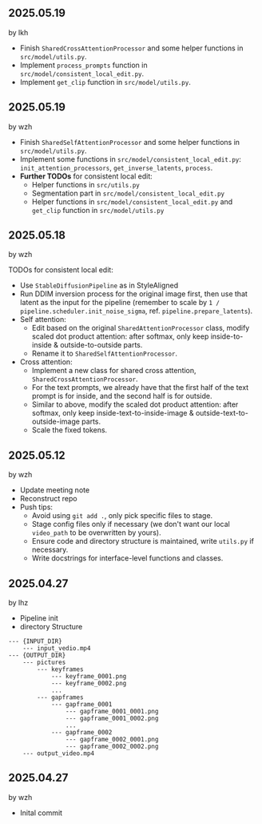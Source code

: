 ## 2025.05.19

by lkh

- Finish `SharedCrossAttentionProcessor` and some helper functions in `src/model/utils.py`.
- Implement `process_prompts` function in `src/model/consistent_local_edit.py`.
- Implement `get_clip` function in `src/model/utils.py`.

## 2025.05.19

by wzh

-   Finish `SharedSelfAttentionProcessor` and some helper functions in `src/model/utils.py`.
-   Implement some functions in `src/model/consistent_local_edit.py`: `init_attention_processors`, `get_inverse_latents`, `process`.
-   **Further TODOs** for consistent local edit:
    -   Helper functions in `src/utils.py`
    -   Segmentation part in `src/model/consistent_local_edit.py`
    -   Helper functions in `src/model/consistent_local_edit.py` and `get_clip` function in `src/model/utils.py`

## 2025.05.18

by wzh

TODOs for consistent local edit:

-   Use `StableDiffusionPipeline` as in StyleAligned
-   Run DDIM inversion process for the original image first, then use that latent as the input for the pipeline (remember to scale by `1 / pipeline.scheduler.init_noise_sigma`, ref. `pipeline.prepare_latents`).
-   Self attention:
    -   Edit based on the original `SharedAttentionProcessor` class, modify scaled dot product attention: after softmax, only keep inside-to-inside \& outside-to-outside parts.
    -   Rename it to `SharedSelfAttentionProcessor`.
-   Cross attention:
    -   Implement a new class for shared cross attention, `SharedCrossAttentionProcessor`.
    -   For the text prompts, we already have that the first half of the text prompt is for inside, and the second half is for outside.
    -   Similar to above, modify the scaled dot product attention: after softmax, only keep inside-text-to-inside-image \& outside-text-to-outside-image parts.
    -   Scale the fixed tokens.

## 2025.05.12

by wzh

-   Update meeting note
-   Reconstruct repo
-   Push tips:
    -   Avoid using `git add .`, only pick specific files to stage.
    -   Stage config files only if necessary (we don't want our local `video_path` to be overwritten by yours).
    -   Ensure code and directory structure is maintained, write `utils.py` if necessary.
    -   Write docstrings for interface-level functions and classes.

## 2025.04.27

by lhz

-   Pipeline init
-   directory Structure

```
--- {INPUT_DIR}
    --- input_vedio.mp4
--- {OUTPUT_DIR}
    --- pictures
        --- keyframes
            --- keyframe_0001.png
            --- keyframe_0002.png
            ...
        --- gapframes
            --- gapframe_0001
                --- gapframe_0001_0001.png
                --- gapframe_0001_0002.png
                ...
            --- gapframe_0002
                --- gapframe_0002_0001.png
                --- gapframe_0002_0002.png
    --- output_video.mp4
```

## 2025.04.27

by wzh

-   Inital commit
